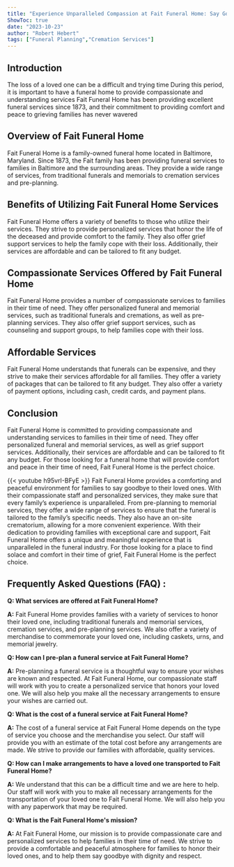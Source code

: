 ```yaml
---
title: "Experience Unparalleled Compassion at Fait Funeral Home: Say Goodbye in Comfort and Peace"
ShowToc: true 
date: "2023-10-23"
author: "Robert Hebert" 
tags: ["Funeral Planning","Cremation Services"]
---
```

## Introduction 

The loss of a loved one can be a difficult and trying time During this period, it is important to have a funeral home to provide compassionate and understanding services Fait Funeral Home has been providing excellent funeral services since 1873, and their commitment to providing comfort and peace to grieving families has never wavered 

## Overview of Fait Funeral Home 

Fait Funeral Home is a family-owned funeral home located in Baltimore, Maryland. Since 1873, the Fait family has been providing funeral services to families in Baltimore and the surrounding areas. They provide a wide range of services, from traditional funerals and memorials to cremation services and pre-planning. 

## Benefits of Utilizing Fait Funeral Home Services 

Fait Funeral Home offers a variety of benefits to those who utilize their services. They strive to provide personalized services that honor the life of the deceased and provide comfort to the family. They also offer grief support services to help the family cope with their loss. Additionally, their services are affordable and can be tailored to fit any budget. 

## Compassionate Services Offered by Fait Funeral Home 

Fait Funeral Home provides a number of compassionate services to families in their time of need. They offer personalized funeral and memorial services, such as traditional funerals and cremations, as well as pre-planning services. They also offer grief support services, such as counseling and support groups, to help families cope with their loss. 

## Affordable Services 

Fait Funeral Home understands that funerals can be expensive, and they strive to make their services affordable for all families. They offer a variety of packages that can be tailored to fit any budget. They also offer a variety of payment options, including cash, credit cards, and payment plans. 

## Conclusion 

Fait Funeral Home is committed to providing compassionate and understanding services to families in their time of need. They offer personalized funeral and memorial services, as well as grief support services. Additionally, their services are affordable and can be tailored to fit any budget. For those looking for a funeral home that will provide comfort and peace in their time of need, Fait Funeral Home is the perfect choice.

{{< youtube h95vrI-BFyE >}} 
Fait Funeral Home provides a comforting and peaceful environment for families to say goodbye to their loved ones. With their compassionate staff and personalized services, they make sure that every family’s experience is unparalleled. From pre-planning to memorial services, they offer a wide range of services to ensure that the funeral is tailored to the family’s specific needs. They also have an on-site crematorium, allowing for a more convenient experience. With their dedication to providing families with exceptional care and support, Fait Funeral Home offers a unique and meaningful experience that is unparalleled in the funeral industry. For those looking for a place to find solace and comfort in their time of grief, Fait Funeral Home is the perfect choice.

## Frequently Asked Questions (FAQ) :
**Q: What services are offered at Fait Funeral Home?**

**A:** Fait Funeral Home provides families with a variety of services to honor their loved one, including traditional funerals and memorial services, cremation services, and pre-planning services. We also offer a variety of merchandise to commemorate your loved one, including caskets, urns, and memorial jewelry.

**Q: How can I pre-plan a funeral service at Fait Funeral Home?**

**A:** Pre-planning a funeral service is a thoughtful way to ensure your wishes are known and respected. At Fait Funeral Home, our compassionate staff will work with you to create a personalized service that honors your loved one. We will also help you make all the necessary arrangements to ensure your wishes are carried out.

**Q: What is the cost of a funeral service at Fait Funeral Home?**

**A:** The cost of a funeral service at Fait Funeral Home depends on the type of service you choose and the merchandise you select. Our staff will provide you with an estimate of the total cost before any arrangements are made. We strive to provide our families with affordable, quality services.

**Q: How can I make arrangements to have a loved one transported to Fait Funeral Home?**

**A:** We understand that this can be a difficult time and we are here to help. Our staff will work with you to make all necessary arrangements for the transportation of your loved one to Fait Funeral Home. We will also help you with any paperwork that may be required.

**Q: What is the Fait Funeral Home's mission?**

**A:** At Fait Funeral Home, our mission is to provide compassionate care and personalized services to help families in their time of need. We strive to provide a comfortable and peaceful atmosphere for families to honor their loved ones, and to help them say goodbye with dignity and respect.



